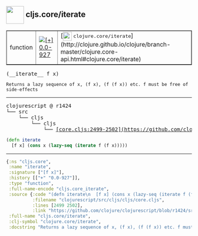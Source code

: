 ## <img width="48px" valign="middle" src="http://i.imgur.com/Hi20huC.png"> cljs.core/iterate

 <table border="1">
<tr>
<td>function</td>
<td><a href="https://github.com/cljsinfo/api-refs/tree/0.0-927"><img valign="middle" alt="[+] 0.0-927" src="https://img.shields.io/badge/+-0.0--927-lightgrey.svg"></a> </td>
<td>
[<img height="24px" valign="middle" src="http://i.imgur.com/1GjPKvB.png"> <samp>clojure.core/iterate</samp>](http://clojure.github.io/clojure/branch-master/clojure.core-api.html#clojure.core/iterate)
</td>
</tr>
</table>

 <samp>
(__iterate__ f x)<br>
</samp>

```
Returns a lazy sequence of x, (f x), (f (f x)) etc. f must be free of side-effects
```

---

 <pre>
clojurescript @ r1424
└── src
    └── cljs
        └── cljs
            └── <ins>[core.cljs:2499-2502](https://github.com/clojure/clojurescript/blob/r1424/src/cljs/cljs/core.cljs#L2499-L2502)</ins>
</pre>

```clj
(defn iterate
  [f x] (cons x (lazy-seq (iterate f (f x)))))
```


---

```clj
{:ns "cljs.core",
 :name "iterate",
 :signature ["[f x]"],
 :history [["+" "0.0-927"]],
 :type "function",
 :full-name-encode "cljs.core_iterate",
 :source {:code "(defn iterate\n  [f x] (cons x (lazy-seq (iterate f (f x)))))",
          :filename "clojurescript/src/cljs/cljs/core.cljs",
          :lines [2499 2502],
          :link "https://github.com/clojure/clojurescript/blob/r1424/src/cljs/cljs/core.cljs#L2499-L2502"},
 :full-name "cljs.core/iterate",
 :clj-symbol "clojure.core/iterate",
 :docstring "Returns a lazy sequence of x, (f x), (f (f x)) etc. f must be free of side-effects"}

```

